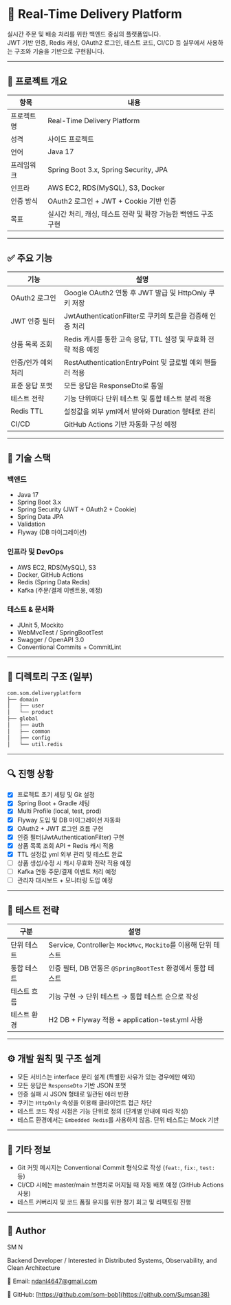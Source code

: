 # 🚀 Real-Time Delivery Platform

실시간 주문 및 배송 처리를 위한 백엔드 중심의 플랫폼입니다.  
JWT 기반 인증, Redis 캐싱, OAuth2 로그인, 테스트 코드, CI/CD 등 실무에서 사용하는 구조와 기술을 기반으로 구현됩니다.

---

## 📌 프로젝트 개요

| 항목 | 내용 |
|------|------|
| 프로젝트명 | Real-Time Delivery Platform |
| 성격 | 사이드 프로젝트 |
| 언어 | Java 17 |
| 프레임워크 | Spring Boot 3.x, Spring Security, JPA |
| 인프라 | AWS EC2, RDS(MySQL), S3, Docker |
| 인증 방식 | OAuth2 로그인 + JWT + Cookie 기반 인증 |
| 목표 | 실시간 처리, 캐싱, 테스트 전략 및 확장 가능한 백엔드 구조 구현 |

---

## ✅ 주요 기능

| 기능 | 설명 |
|------|------|
| OAuth2 로그인 | Google OAuth2 연동 후 JWT 발급 및 HttpOnly 쿠키 저장 |
| JWT 인증 필터 | JwtAuthenticationFilter로 쿠키의 토큰을 검증해 인증 처리 |
| 상품 목록 조회 | Redis 캐시를 통한 고속 응답, TTL 설정 및 무효화 전략 적용 예정 |
| 인증/인가 예외 처리 | RestAuthenticationEntryPoint 및 글로벌 예외 핸들러 적용 |
| 표준 응답 포맷 | 모든 응답은 ResponseDto로 통일 |
| 테스트 전략 | 기능 단위마다 단위 테스트 및 통합 테스트 분리 적용 |
| Redis TTL | 설정값을 외부 yml에서 받아와 Duration 형태로 관리 |
| CI/CD | GitHub Actions 기반 자동화 구성 예정 |

---

## 🧱 기술 스택

### 백엔드
- Java 17
- Spring Boot 3.x
- Spring Security (JWT + OAuth2 + Cookie)
- Spring Data JPA
- Validation
- Flyway (DB 마이그레이션)

### 인프라 및 DevOps
- AWS EC2, RDS(MySQL), S3
- Docker, GitHub Actions
- Redis (Spring Data Redis)
- Kafka (주문/결제 이벤트용, 예정)

### 테스트 & 문서화
- JUnit 5, Mockito
- WebMvcTest / SpringBootTest
- Swagger / OpenAPI 3.0
- Conventional Commits + CommitLint

---

## 📁 디렉토리 구조 (일부)
```bash
com.som.deliveryplatform
├── domain
│   ├── user
│   └── product
├── global
│   ├── auth
│   ├── common
│   ├── config
│   └── util.redis
```

---

## 🔍 진행 상황

- [x] 프로젝트 초기 세팅 및 Git 설정
- [x] Spring Boot + Gradle 세팅
- [x] Multi Profile (local, test, prod)
- [x] Flyway 도입 및 DB 마이그레이션 자동화
- [x] OAuth2 + JWT 로그인 흐름 구현
- [x] 인증 필터(JwtAuthenticationFilter) 구현
- [x] 상품 목록 조회 API + Redis 캐시 적용
- [x] TTL 설정값 yml 외부 관리 및 테스트 완료
- [ ] 상품 생성/수정 시 캐시 무효화 전략 적용 예정
- [ ] Kafka 연동 주문/결제 이벤트 처리 예정
- [ ] 관리자 대시보드 + 모니터링 도입 예정

---

## 🧪 테스트 전략

| 구분 | 설명 |
|------|------|
| 단위 테스트 | Service, Controller는 `MockMvc`, `Mockito`를 이용해 단위 테스트 |
| 통합 테스트 | 인증 필터, DB 연동은 `@SpringBootTest` 환경에서 통합 테스트 |
| 테스트 흐름 | 기능 구현 → 단위 테스트 → 통합 테스트 순으로 작성 |
| 테스트 환경 | H2 DB + Flyway 적용 + application-test.yml 사용 |

---

## ⚙️ 개발 원칙 및 구조 설계

- 모든 서비스는 interface 분리 설계 (특별한 사유가 있는 경우에만 예외)
- 모든 응답은 `ResponseDto` 기반 JSON 포맷
- 인증 실패 시 JSON 형태로 일관된 에러 반환
- 쿠키는 `HttpOnly` 속성을 이용해 클라이언트 접근 차단
- 테스트 코드 작성 시점은 기능 단위로 정의 (단계별 안내에 따라 작성)
- 테스트 환경에서는 `Embedded Redis`를 사용하지 않음. 단위 테스트는 Mock 기반

---

## 📌 기타 정보

- Git 커밋 메시지는 Conventional Commit 형식으로 작성 (`feat:`, `fix:`, `test:` 등)
- CI/CD 시에는 master/main 브랜치로 머지될 때 자동 배포 예정 (GitHub Actions 사용)
- 테스트 커버리지 및 코드 품질 유지를 위한 정기 회고 및 리팩토링 진행

---

## 👋 Author
SM N

Backend Developer / Interested in Distributed Systems, Observability, and Clean Architecture

📧 Email: ndanl4647@gmail.com

📌 GitHub: [https://github.com/som-bob](https://github.com/Sumsan38)


